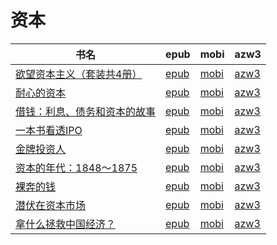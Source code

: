 # 资本

| 书名 | epub | mobi | azw3 |
| --- | --- | --- | --- |
| [欲望资本主义（套装共4册）](http://ct.dalanmei.com/f/31084289-771241355-061c8e) | [epub](http://ct.dalanmei.com/f/31084289-771241355-061c8e) | [mobi](http://ct.dalanmei.com/f/31084289-771229927-1afe49) | [azw3](http://ct.dalanmei.com/f/31084289-771233483-740e3f) |
| [耐心的资本](http://ct.dalanmei.com/f/31084289-570297135-a820b0) | [epub](http://ct.dalanmei.com/f/31084289-570297135-a820b0) | [mobi](http://ct.dalanmei.com/f/31084289-570172877-a70209) | [azw3](http://ct.dalanmei.com/f/31084289-570365254-03b6ee) |
| [借钱：利息、债务和资本的故事](http://ct.dalanmei.com/f/31084289-572113999-89c96f) | [epub](http://ct.dalanmei.com/f/31084289-572113999-89c96f) | [mobi](http://ct.dalanmei.com/f/31084289-571714719-b74d41) | [azw3](http://ct.dalanmei.com/f/31084289-572122929-df44e6) |
| [一本书看透IPO](http://ct.dalanmei.com/f/31084289-571737059-010c99) | [epub](http://ct.dalanmei.com/f/31084289-571737059-010c99) | [mobi](http://ct.dalanmei.com/f/31084289-571605129-5751ba) | [azw3](http://ct.dalanmei.com/f/31084289-571916135-6582ec) |
| [金牌投资人](None) | [epub](None) | [mobi](None) | [azw3](None) |
| [资本的年代：1848～1875](http://ct.dalanmei.com/f/31084289-571787238-c38dac) | [epub](http://ct.dalanmei.com/f/31084289-571787238-c38dac) | [mobi](http://ct.dalanmei.com/f/31084289-571453596-bab8dd) | [azw3](http://ct.dalanmei.com/f/31084289-571886825-19a6c9) |
| [裸奔的钱](http://ct.dalanmei.com/f/31084289-571787275-39ccab) | [epub](http://ct.dalanmei.com/f/31084289-571787275-39ccab) | [mobi](http://ct.dalanmei.com/f/31084289-571453679-b00460) | [azw3](http://ct.dalanmei.com/f/31084289-571886983-553646) |
| [潜伏在资本市场](http://ct.dalanmei.com/f/31084289-571787695-7c5844) | [epub](http://ct.dalanmei.com/f/31084289-571787695-7c5844) | [mobi](http://ct.dalanmei.com/f/31084289-571454515-02a34b) | [azw3](http://ct.dalanmei.com/f/31084289-571888180-476d6b) |
| [拿什么拯救中国经济？](http://ct.dalanmei.com/f/31084289-571787747-e77686) | [epub](http://ct.dalanmei.com/f/31084289-571787747-e77686) | [mobi](http://ct.dalanmei.com/f/31084289-571455189-eddd54) | [azw3](http://ct.dalanmei.com/f/31084289-571888524-732bf1) |
